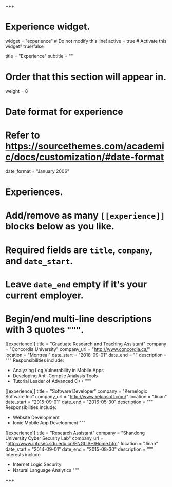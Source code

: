+++
# Experience widget.
widget = "experience"  # Do not modify this line!
active = true  # Activate this widget? true/false

title = "Experience"
subtitle = ""

# Order that this section will appear in.
weight = 8

# Date format for experience
#   Refer to https://sourcethemes.com/academic/docs/customization/#date-format
date_format = "January 2006"

# Experiences.
#   Add/remove as many `[[experience]]` blocks below as you like.
#   Required fields are `title`, `company`, and `date_start`.
#   Leave `date_end` empty if it's your current employer.
#   Begin/end multi-line descriptions with 3 quotes `"""`.
[[experience]]
  title = "Graduate Research and Teaching Assistant"
  company = "Concordia University"
  company_url = "http://www.concordia.ca/"
  location = "Montreal"
  date_start = "2018-09-01"
  date_end = ""
  description = """
  Responsibilities include:

  * Analyzing Log Vulnerability in Mobile Apps
  * Developing Anti-Compile Analysis Tools
  * Tutorial Leader of Advanced C++ 
  """

[[experience]]
  title = "Software Developer"
  company = "Kernelogic Software Inc"
  company_url = "http://www.keluosoft.com/"
  location = "Jinan"
  date_start = "2015-09-01"
  date_end = "2016-05-30"
  description = """
  Responsibilities include:

  * Website Development
  * Ionic Mobile App Development
  """

[[experience]]
  title = "Research Assistant"
  company = "Shandong University Cyber Security Lab"
  company_url = "http://www.infosec.sdu.edu.cn/ENGLISH/Home.htm"
  location = "Jinan"
  date_start = "2014-09-01"
  date_end = "2015-08-30"
  description = """
  Interests include

  * Internet Logic Security
  * Natural Language Analytics
  """

+++
